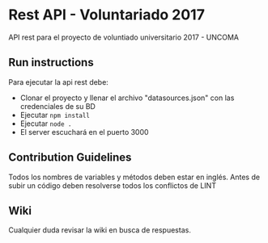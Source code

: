 # Rest API - Voluntariado 2017

API rest para el proyecto de voluntiado universitario 2017  - UNCOMA

## Run instructions

Para ejecutar la api rest debe: 

- Clonar el proyecto y llenar el archivo "datasources.json" con las credenciales de su BD
- Ejecutar `npm install`
- Ejecutar `node .`
- El server escuchará en el puerto 3000

## Contribution Guidelines

Todos los nombres de variables y métodos deben estar en inglés.
Antes de subir un código deben resolverse todos los conflictos de LINT 

## Wiki 

Cualquier duda revisar la wiki en busca de respuestas.
